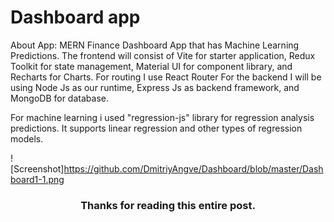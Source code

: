 # Dashboard app
About App:
MERN Finance Dashboard App that has Machine Learning Predictions. The frontend will consist of Vite for starter application, Redux Toolkit for state management, Material UI for component library, and Recharts for Charts. For routing I use React Router
For the backend I will be using Node Js as our runtime, Express Js as backend framework, and MongoDB for database. 

For machine learning i used "regression-js" library for regression analysis predictions. It supports linear regression and other types of regression models.

![Screenshot]https://github.com/DmitriyAngve/Dashboard/blob/master/Dashboard1-1.png

<h3 align="center">Thanks for reading this entire post.</h3>
